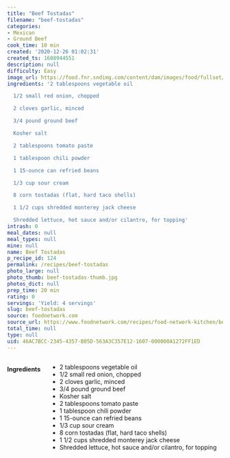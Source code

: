 ```yaml
---
title: "Beef Tostadas"
filename: "beef-tostadas"
categories:
- Mexican
- Ground Beef
cook_time: 10 min
created: '2020-12-26 01:02:31'
created_ts: 1608944551
description: null
difficulty: Easy
image_url: https://food.fnr.sndimg.com/content/dam/images/food/fullset/2011/3/1/0/FNM_040111-WN-Dinners-003_s4x3.jpg.rend.hgtvcom.826.620.suffix/1371595319118.jpeg
ingredients: '2 tablespoons vegetable oil

  1/2 small red onion, chopped

  2 cloves garlic, minced

  3/4 pound ground beef

  Kosher salt

  2 tablespoons tomato paste

  1 tablespoon chili powder

  1 15-ounce can refried beans

  1/3 cup sour cream

  8 corn tostadas (flat, hard taco shells)

  1 1/2 cups shredded monterey jack cheese

  Shredded lettuce, hot sauce and/or cilantro, for topping'
intrash: 0
meal_dates: null
meal_types: null
mine: null
name: Beef Tostadas
p_recipe_id: 124
permalink: /recipes/beef-tostadas
photo_large: null
photo_thumb: beef-tostadas-thumb.jpg
photos_dict: null
prep_time: 20 min
rating: 0
servings: 'Yield: 4 servings'
slug: beef-tostadas
source: foodnetwork.com
source_url: https://www.foodnetwork.com/recipes/food-network-kitchen/beef-tostadas-recipe-1973149
total_time: null
type: null
uid: 46AC7BCC-2345-4357-B05D-563A3C357E12-1607-000000A1272FF1ED
---
```

<div class="large-8 medium-7 columns" id="writeup">	</div><!-- #writeup -->
</div><!-- #row-one -->
<div class="row" id="row-two">	<div class="medium-4 small-5 columns" id="ingredients"><h4>Ingredients</h4><div class="box box-ingredients content"><ul>
<li>2 tablespoons vegetable oil</li>
<li>1/2 small red onion, chopped</li>
<li>2 cloves garlic, minced</li>
<li>3/4 pound ground beef</li>
<li>Kosher salt</li>
<li>2 tablespoons tomato paste</li>
<li>1 tablespoon chili powder</li>
<li>1 15-ounce can refried beans</li>
<li>1/3 cup sour cream</li>
<li>8 corn tostadas (flat, hard taco shells)</li>
<li>1 1/2 cups shredded monterey jack cheese</li>
<li>Shredded lettuce, hot sauce and/or cilantro, for topping</li>
</ul>
</div>	</div>	<div class="medium-6 small-7 columns" id="directions">	</div>